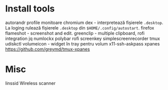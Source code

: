# Install tools

autorandr profile monitoare
chromium
dex - interpretează fișierele `.desktop`. La loging rulează fișierele `.desktop` din `$HOME/.config/autostart`.
firefox
flameshot - screenshot and edit.
greenclip - multiple clipboard, rofi integration
jq
numlockx
polybar
rofi
screenkey
simplescreenrecorder
tmux
udiskctl
volumeicon - widget în tray pentru volum
x11-ssh-askpass
xpanes https://github.com/greymd/tmux-xpanes


# Misc

linssid 
    Wireless scanner
